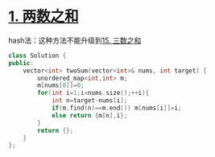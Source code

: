 # [1. 两数之和](https://leetcode-cn.com/problems/two-sum/)

hash法：这种方法不能升级到[15. 三数之和](/code/15.%20三数之和.md)

```cpp
class Solution {
public:
    vector<int> twoSum(vector<int>& nums, int target) {
        unordered_map<int,int> m;
        m[nums[0]]=0;
        for(int i=1;i<nums.size();++i){
            int n=target-nums[i];
            if(m.find(n)==m.end()) m[nums[i]]=i;
            else return {m[n],i};
        }
        return {};
    }
};
```
